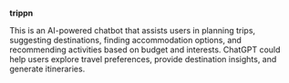 **trippn**

This is an AI-powered chatbot that assists users in planning trips, suggesting destinations, finding accommodation options, and recommending activities based on budget and interests. ChatGPT could help users explore travel preferences, provide destination insights, and generate itineraries.
